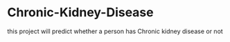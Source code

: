 # Chronic-Kidney-Disease
this project will predict whether a person has Chronic kidney disease or not
